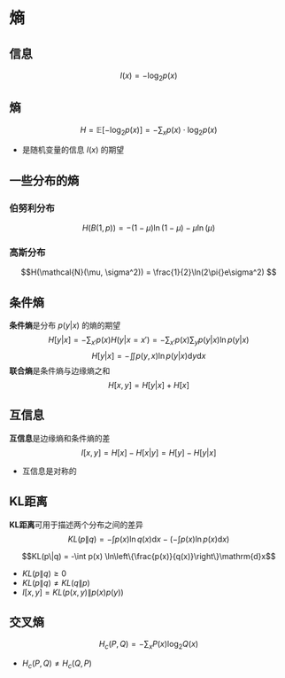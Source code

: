 # 熵
## 信息
$$I(x) = -\log_2p(x)$$

## 熵
$$H = \mathbb{E}[-\log_2p(x)] = -\sum_{x}p(x)\cdot\log_2p(x)$$
- 是随机变量的信息 $I(x)$ 的期望

## 一些分布的熵
### 伯努利分布
$$H(B(1,p)) = -(1-\mu)\ln(1-\mu) - \mu\ln(\mu) $$
### 高斯分布
$$H(\mathcal{N}(\mu, \sigma^2)) = \frac{1}{2}\ln(2\pi{}e\sigma^2) $$

## 条件熵
**条件熵**是分布 $p(y|x)$ 的熵的期望
$$H[y|x] = -\sum_{x'} p(x)H(y|x=x') = -\sum_{x'}p(x)\sum_{y}p(y|x)\ln p(y|x)$$
$$H[y|x] = -\iint p(y,x) \ln p(y|x) \mathrm{d}y\mathrm{d}x$$
**联合熵**是条件熵与边缘熵之和
$$H[x,y] = H[y|x] + H[x]$$

## 互信息
**互信息**是边缘熵和条件熵的差
$$I[x,y] = H[x] - H[x|y] = H[y] - H[y|x]$$
- 互信息是对称的

## KL距离
**KL距离**可用于描述两个分布之间的差异
$$KL(p\|q) = -\int p(x) \ln q(x)\mathrm{d}x - \left(-\int p(x) \ln p(x) \mathrm{d}x\right)$$

$$KL(p\|q) = -\int p(x) \ln\left\{\frac{p(x)}{q(x)}\right\}\mathrm{d}x$$
- $KL(p\|q) \ge 0$
- $KL(p\|q) \neq KL(q\|p)$
- $I[x,y] = KL(p(x,y)\|p(x)p(y))$

## 交叉熵
$$H_c(P,Q) = -\sum_{x}P(x)\log_2Q(x)$$
- $H_c(P,Q) \neq H_c(Q,P)$

